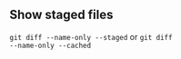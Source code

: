 ## Show staged files
<code>git diff --name-only --staged</code>
or
<code>git diff --name-only --cached</code>
